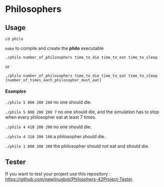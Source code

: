 # Philosophers

## Usage

``cd philo``

``make`` to compile and create the **philo** executable
 
``./philo number_of_philosophers time_to_die time_to_eat time_to_sleep``

or

``./philo number_of_philosophers time_to_die time_to_eat time_to_sleep [number_of_times_each_philosopher_must_eat]``

#### Examples

``./philo 5 800 200 200`` no one should die.

``./philo 5 800 200 200 7`` no one should die, and the simulation has to stop when every philosopher eat at least 7 times.

``./philo 4 410 200 200`` no one should die.

``./philo 4 310 200 100`` a philosopher should die.

``./philo 1 800 200 200`` the philosopher should not eat and should die.

## Tester

If you want to test your project use this repository : https://github.com/newlinuxbot/Philosphers-42Project-Tester.
